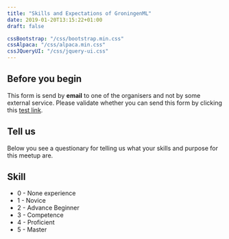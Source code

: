 ```yaml
---
title: "Skills and Expectations of GroningenML"
date: 2019-01-20T13:15:22+01:00
draft: false

cssBootstrap: "/css/bootstrap.min.css"
cssAlpaca: "/css/alpaca.min.css"
cssJQueryUI: "/css/jquery-ui.css"
---
```


<!--
<link type="text/css" rel="stylesheet" href="//maxcdn.bootstrapcdn.com/bootstrap/3.3.2/css/bootstrap.min.css" />
<link type="text/css" href="//code.cloudcms.com/alpaca/1.5.24/bootstrap/alpaca.min.css" rel="stylesheet" />
<link type="text/css" href="//code.jquery.com/ui/1.12.1/themes/base/jquery-ui.css" rel="stylesheet" />
-->

<link type="text/css" rel="stylesheet" href="/css/bootstrap.min.css" />
<link type="text/css" href="/css/alpaca.min.css" rel="stylesheet" />
<link type="text/css" href="/css/jquery-ui.css" rel="stylesheet" />

<!--
<script type="text/javascript" src="//code.jquery.com/jquery-1.11.1.min.js"></script>
<script src="https://code.jquery.com/ui/1.12.1/jquery-ui.min.js" integrity="sha256-VazP97ZCwtekAsvgPBSUwPFKdrwD3unUfSGVYrahUqU="
    crossorigin="anonymous"></script>

<script type="text/javascript" src="//maxcdn.bootstrapcdn.com/bootstrap/3.3.2/js/bootstrap.min.js"></script>
<script type="text/javascript" src="//cdnjs.cloudflare.com/ajax/libs/handlebars.js/4.0.5/handlebars.js"></script>
<script type="text/javascript" src="//code.cloudcms.com/alpaca/1.5.24/bootstrap/alpaca.min.js"></script>
-->
<script type="text/javascript" src="/js/jquery-1.11.1.min.js"></script>
<script type="text/javascript" src="/js/jquery-ui.min.js"></script>

<script type="text/javascript" src="/js/bootstrap.min.js"></script>
<script type="text/javascript" src="/js/handlebars.js"></script>
<script type="text/javascript" src="/js/alpaca.min.js"></script>

<script type="text/javascript" src="/js/polls/initial-query.js"></script>

<h2>Before you begin</h2>

<p>This form is send by <strong>email</strong> to one of the organisers and not by some external service. Please
    validate whether you can send this form by clicking this <a href="mailto:test@testing.nl">test link</a>.</p>
<h2>Tell us</h2>
<p>Below you see a questionary for telling us what your skills and purpose for this meetup are.</p>
<h2>Skill</h2>
<ul>
    <li>0 - None experience</li>
    <li>1 - Novice</li>
    <li>2 - Advance Beginner</li>
    <li>3 - Competence</li>
    <li>4 - Proficient</li>
    <li>5 - Master</li>
</ul>

<div id="form" style="max-width: 800px"></div>
